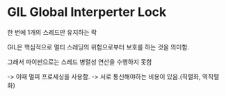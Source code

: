 # GIL Global Interperter Lock
한 번에 1개의 스레드만 유지하는 락

GIL은 핵심적으로 멀티 스레딩의 위험으로부터 보호를 하는 것을 의미함.

그래서 파이썬으로는 스레드 병렬성 연산을 수행하지 못함

-> 이때 멀피 프로세싱을 사용함. 
-> 서로 통신해야하는 비용이 있음.(직렬화, 역직렬화)
